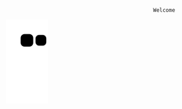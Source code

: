 

                                                   Welcome


![Snake animation](https://github.com/AlehKhvasko/AlehKhvasko/blob/output/github-contribution-grid-snake.svg)

